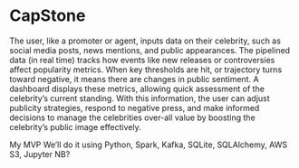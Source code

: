 # CapStone

The user, like a promoter or agent, inputs data on their celebrity, such as social media posts, news mentions, and public appearances. The pipelined data (in real time) tracks how events like new releases or controversies affect popularity metrics. When key thresholds are hit, or trajectory turns toward negative, it means there are changes in public sentiment. A dashboard displays these metrics, allowing quick assessment of the celebrity’s current standing. With this information, the user can adjust publicity strategies, respond to negative press, and make informed decisions to manage the celebrities over-all value by boosting the celebrity’s public image effectively.


My MVP
We’ll do it using Python, Spark, Kafka, SQLite, SQLAlchemy, AWS S3, Jupyter NB?
